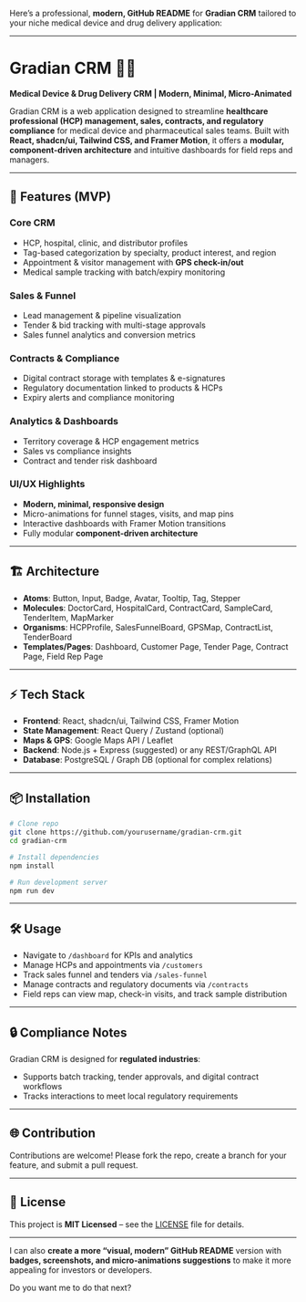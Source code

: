 Here’s a professional, **modern, GitHub README** for **Gradian CRM** tailored to your niche medical device and drug delivery application:

---

# Gradian CRM 🧬💊

**Medical Device & Drug Delivery CRM | Modern, Minimal, Micro-Animated**

Gradian CRM is a web application designed to streamline **healthcare professional (HCP) management, sales, contracts, and regulatory compliance** for medical device and pharmaceutical sales teams. Built with **React, shadcn/ui, Tailwind CSS, and Framer Motion**, it offers a **modular, component-driven architecture** and intuitive dashboards for field reps and managers.

---

## 🚀 Features (MVP)

### Core CRM

* HCP, hospital, clinic, and distributor profiles
* Tag-based categorization by specialty, product interest, and region
* Appointment & visitor management with **GPS check-in/out**
* Medical sample tracking with batch/expiry monitoring

### Sales & Funnel

* Lead management & pipeline visualization
* Tender & bid tracking with multi-stage approvals
* Sales funnel analytics and conversion metrics

### Contracts & Compliance

* Digital contract storage with templates & e-signatures
* Regulatory documentation linked to products & HCPs
* Expiry alerts and compliance monitoring

### Analytics & Dashboards

* Territory coverage & HCP engagement metrics
* Sales vs compliance insights
* Contract and tender risk dashboard

### UI/UX Highlights

* **Modern, minimal, responsive design**
* Micro-animations for funnel stages, visits, and map pins
* Interactive dashboards with Framer Motion transitions
* Fully modular **component-driven architecture**

---

## 🏗️ Architecture

* **Atoms**: Button, Input, Badge, Avatar, Tooltip, Tag, Stepper
* **Molecules**: DoctorCard, HospitalCard, ContractCard, SampleCard, TenderItem, MapMarker
* **Organisms**: HCPProfile, SalesFunnelBoard, GPSMap, ContractList, TenderBoard
* **Templates/Pages**: Dashboard, Customer Page, Tender Page, Contract Page, Field Rep Page

---

## ⚡ Tech Stack

* **Frontend**: React, shadcn/ui, Tailwind CSS, Framer Motion
* **State Management**: React Query / Zustand (optional)
* **Maps & GPS**: Google Maps API / Leaflet
* **Backend**: Node.js + Express (suggested) or any REST/GraphQL API
* **Database**: PostgreSQL / Graph DB (optional for complex relations)

---

## 📦 Installation

```bash
# Clone repo
git clone https://github.com/yourusername/gradian-crm.git
cd gradian-crm

# Install dependencies
npm install

# Run development server
npm run dev
```

---

## 🛠️ Usage

* Navigate to `/dashboard` for KPIs and analytics
* Manage HCPs and appointments via `/customers`
* Track sales funnel and tenders via `/sales-funnel`
* Manage contracts and regulatory documents via `/contracts`
* Field reps can view map, check-in visits, and track sample distribution

---

## 🔒 Compliance Notes

Gradian CRM is designed for **regulated industries**:

* Supports batch tracking, tender approvals, and digital contract workflows
* Tracks interactions to meet local regulatory requirements

---

## 🌐 Contribution

Contributions are welcome! Please fork the repo, create a branch for your feature, and submit a pull request.

---

## 📄 License

This project is **MIT Licensed** – see the [LICENSE](LICENSE) file for details.

---

I can also **create a more “visual, modern” GitHub README** version with **badges, screenshots, and micro-animations suggestions** to make it more appealing for investors or developers.

Do you want me to do that next?
